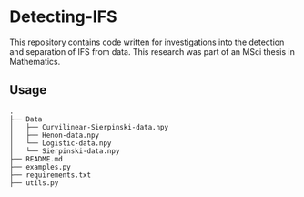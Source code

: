 # Detecting-IFS

This repository contains code written for investigations into the detection and separation of IFS from data. This research was part of an MSci thesis in Mathematics.

## Usage 
```
.
├── Data
│   ├── Curvilinear-Sierpinski-data.npy
│   ├── Henon-data.npy
│   └── Logistic-data.npy
│   └── Sierpinski-data.npy
├── README.md
├── examples.py
├── requirements.txt
├── utils.py
```
